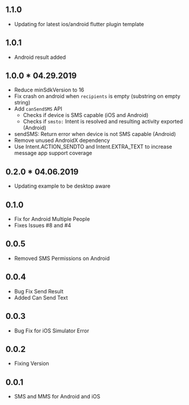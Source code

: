 ## 1.1.0

* Updating for latest ios/android flutter plugin template

## 1.0.1

* Android result added

## 1.0.0 * 04.29.2019

* Reduce minSdkVersion to 16
* Fix crash on android when `recipients` is empty (substring on empty string)
* Add `canSendSMS` API
  - Checks if device is SMS capable (iOS and Android)
  - Checks if `smsto:` Intent is resolved and resulting activity exported (Android)
* sendSMS: Return error when device is not SMS capable (Android)
* Remove unused AndroidX dependency
* Use Intent.ACTION_SENDTO and Intent.EXTRA_TEXT to increase message app support coverage

## 0.2.0 * 04.06.2019

* Updating example to be desktop aware

## 0.1.0

* Fix for Android Multiple People
* Fixes Issues #8 and #4

## 0.0.5

* Removed SMS Permissions on Android

## 0.0.4

* Bug Fix Send Result
* Added Can Send Text

## 0.0.3

* Bug Fix for iOS Simulator Error

## 0.0.2

* Fixing Version

## 0.0.1

* SMS and MMS for Android and iOS
